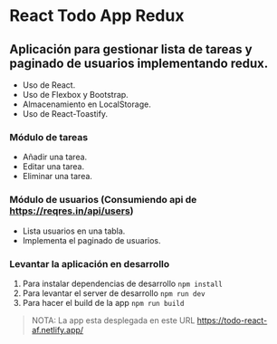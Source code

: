 # React Todo App Redux

## Aplicación para gestionar lista de tareas y paginado de usuarios implementando redux.
- Uso de React.
- Uso de Flexbox y Bootstrap.
- Almacenamiento en LocalStorage.
- Uso de React-Toastify.


### Módulo de tareas
- Añadir una tarea.
- Editar una tarea.
- Eliminar una tarea.

### Módulo de usuarios (Consumiendo api de https://reqres.in/api/users)
- Lista usuarios en una tabla.
- Implementa el paginado de usuarios.

### Levantar la aplicación en desarrollo
1. Para instalar dependencias de desarrollo ```npm install```
2. Para levantar el server de desarrollo ```npm run dev```
3. Para hacer el build de la app ```npm run build```

> NOTA: La app esta desplegada en este URL https://todo-react-af.netlify.app/
